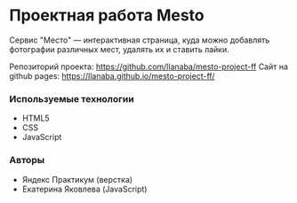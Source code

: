 # Проектная работа Mesto

Сервис "Место" — интерактивная страница, куда можно добавлять фотографии различных мест, удалять их и ставить лайки.

Репозиторий проекта: https://github.com/llanaba/mesto-project-ff
Сайт на github pages: https://llanaba.github.io/mesto-project-ff/ 

### Используемые технологии

- HTML5
- CSS
- JavaScript

### Авторы

- Яндекс Практикум (верстка)
- Екатерина Яковлева (JavaScript)